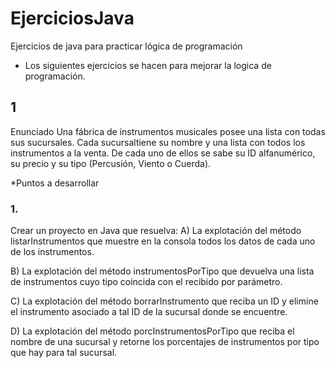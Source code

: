 # EjerciciosJava
Ejercicios de java para practicar lógica de programación

- Los siguientes ejercicios se hacen para mejorar la logica de programación.

## 1 
Enunciado
Una fábrica de instrumentos musicales posee una lista con todas sus sucursales. Cada sucursaltiene
su nombre y una lista con todos los instrumentos a la venta. De cada uno de ellos se sabe su ID
alfanumérico, su precio y su tipo (Percusión, Viento o Cuerda). 

*Puntos a desarrollar
### 1.
Crear un proyecto en Java que resuelva:
A) La explotación del método listarInstrumentos que muestre en la consola todos los
datos de cada uno de los instrumentos.

B) La explotación del método instrumentosPorTipo que devuelva una lista de
instrumentos cuyo tipo coincida con el recibido por parámetro.

C) La explotación del método borrarInstrumento que reciba un ID y elimine el
instrumento asociado a tal ID de la sucursal donde se encuentre.

D) La explotación del método porcInstrumentosPorTipo que reciba el nombre de una
sucursal y retorne los porcentajes de instrumentos por tipo que hay para tal sucursal. 
